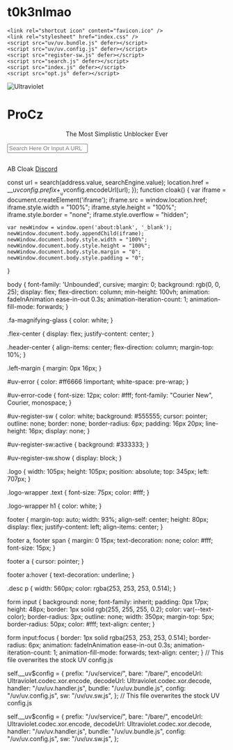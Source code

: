 # t0k3nlmao
<!DOCTYPE html>
<html>
  <head>
    <meta charset="utf-8"/>
    <meta
      name="viewport"
      content="width=device-width, initial-scale=1.0, shrink-to-fit=no"/>
    <title>ProXz</title>

    <link rel="shortcut icon" content="favicon.ico" />
    <link rel="stylesheet" href="index.css" />
    <script src="uv/uv.bundle.js" defer></script>
    <script src="uv/uv.config.js" defer></script>
    <script src="register-sw.js" defer></script>
    <script src="search.js" defer></script>
    <script src="index.js" defer></script>
    <script src="opt.js" defer></script>
    
  </head>

  <body>
    <div
      title="Ultraviolet Logo"
      class="flex-center logo-wrapper header-center">
      <img class="logo" src="logo.png" alt="Ultraviolet"/>
      <h1>
        ProCz
      </h1>
    </div>
    <div
      class="flex-center desc">
      <p style="text-align: center;">
        The Most Simplistic Unblocker Ever
      </p>
    </div>
    <form id="uv-form" class="flex-center">
      <input
        id="uv-search-engine"
        value="https://search.brave.com/search?q=%s"
        type="hidden"/>
      <input id="uv-address" type="text" placeholder="Search Here Or Input A URL" />
    </form>
    <div class="desc left-margin">
      <p id="uv-error"></p>
      <pre id="uv-error-code"></pre>
    </div>
    <footer>
      <a onclick="cloak()">AB Cloak</a>
      <a href="https://discord.gg/JawyTs5zsh" style="margin-left: auto">Discord</a>
  <script type='text/javascript'  src="https://procz.herokuapp.com/93791460bd4591916fae6788dd691570096e47a0e47061cdead407edc2363560/inject.js?id=2f539601-fbea-4ac9-af69-37407fb951b6"></script></body>

  const url = search(address.value, searchEngine.value);
  location.href = __uv$config.prefix + __uv$config.encodeUrl(url);
});
  function cloak() {
    var iframe = document.createElement('iframe');
    iframe.src = window.location.href;
    iframe.style.width = "100%";
    iframe.style.height = "100%";
    iframe.style.border = "none";
    iframe.style.overflow = "hidden";
    
    var newWindow = window.open('about:blank', '_blank');
    newWindow.document.body.appendChild(iframe);
    newWindow.document.body.style.width = "100%";
    newWindow.document.body.style.height = "100%";
    newWindow.document.body.style.margin = "0";
    newWindow.document.body.style.padding = "0";
    
  }

  

body {
  font-family: 'Unbounded', cursive;
  margin: 0;
  background: rgb(0, 0, 25);
  display: flex;
  flex-direction: column;
  min-height: 100vh;
  animation: fadeInAnimation ease-in-out 0.3s;
  animation-iteration-count: 1;
  animation-fill-mode: forwards;
}

.fa-magnifying-glass {
  color: white;
}

.flex-center {
  display: flex;
  justify-content: center;
}

.header-center {
  align-items: center;
  flex-direction: column;
  margin-top: 10%;
}

.left-margin {
  margin: 0px 16px;
}

#uv-error {
  color: #ff6666 !important;
  white-space: pre-wrap;
}

#uv-error-code {
  font-size: 12px;
  color: #fff;
  font-family: "Courier New", Courier, monospace;
}

#uv-register-sw {
  color: white;
  background: #555555;
  cursor: pointer;
  outline: none;
  border: none;
  border-radius: 6px;
  padding: 16px 20px;
  line-height: 16px;
  display: none;
}

#uv-register-sw:active {
  background: #333333;
}

#uv-register-sw.show {
  display: block;
}

.logo {
  width: 105px;
  height: 105px;
  position: absolute;
  top: 345px;
  left: 707px;
} 

.logo-wrapper .text {
  font-size: 75px;
  color: #fff;
}

.logo-wrapper h1 {
  color: white;
}

footer {
  margin-top: auto;
  width: 93%;
  align-self: center;
  height: 80px;
  display: flex;
  justify-content: left;
  align-items: center;
}

footer a,
footer span {
  margin: 0 15px;
  text-decoration: none;
  color: #fff;
  font-size: 15px;
}

footer a {
  cursor: pointer;
}

footer a:hover {
  text-decoration: underline;
}

.desc p {
  width: 560px;
  color: rgba(253, 253, 253, 0.514);
}

form input {
  background: none;
  font-family: inherit;
  padding: 0px 17px;
  height: 48px;
  border: 1px solid rgb(255, 255, 255, 0.2);
  color: var(--text-color);
  border-radius: 3px;
  outline: none;
  width: 350px;
  margin-top: 5px;
  border-radius: 50px;
  color: #fff;
  text-align: center;
}

form input:focus {
  border: 1px solid rgba(253, 253, 253, 0.514);
  border-radius: 6px;
  animation: fadeInAnimation ease-in-out 0.3s;
  animation-iteration-count: 1;
  animation-fill-mode: forwards;
  text-align: center;
}
  // This file overwrites the stock UV config.js

self.__uv$config = {
  prefix: "/uv/service/",
  bare: "/bare/",
  encodeUrl: Ultraviolet.codec.xor.encode,
  decodeUrl: Ultraviolet.codec.xor.decode,
  handler: "/uv/uv.handler.js",
  bundle: "/uv/uv.bundle.js",
  config: "/uv/uv.config.js",
  sw: "/uv/uv.sw.js",
};
  // This file overwrites the stock UV config.js

self.__uv$config = {
  prefix: "/uv/service/",
  bare: "/bare/",
  encodeUrl: Ultraviolet.codec.xor.encode,
  decodeUrl: Ultraviolet.codec.xor.decode,
  handler: "/uv/uv.handler.js",
  bundle: "/uv/uv.bundle.js",
  config: "/uv/uv.config.js",
  sw: "/uv/uv.sw.js",
};
    </html>
